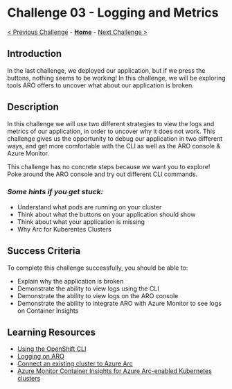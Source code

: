 # Challenge 03 - Logging and Metrics

[< Previous Challenge](./Challenge-02.md) - **[Home](../README.md)** - [Next Challenge >](./Challenge-04.md)

## Introduction
In the last challenge, we deployed our application, but if we press the buttons, nothing seems to be working! In this challenge, we will be exploring tools ARO offers to uncover what about our application is broken.

## Description
In this challenge we will use two different strategies to view the logs and metrics of our application, in order to uncover why it does not work. This challenge gives us the opportunity to debug our application in two different ways, and get more comfortable with the CLI as well as the ARO console & Azure Monitor.

This challenge has no concrete steps because we want you to explore! Poke around the ARO console and try out different CLI commands. 

### *Some hints if you get stuck:*
- Understand what pods are running on your cluster 
- Think about what the buttons on your application should show
- Think about what your application is missing
- Why Arc for Kuberentes Clusters 

## Success Criteria
To complete this challenge successfully, you should be able to:
- Explain why the application is broken 
- Demonstrate the ability to view logs using the CLI
- Demonstrate the ability to view logs on the ARO console
- Demonstrate the ability to integrate ARO with Azure Monitor to see logs on Container Insights

## Learning Resources
- [Using the OpenShift CLI](https://docs.openshift.com/container-platform/4.7/cli_reference/openshift_cli/getting-started-cli.html#cli-using-cli_cli-developer-commands)
- [Logging on ARO](https://docs.openshift.com/container-platform/4.11/logging/cluster-logging.html)
- [Connect an existing cluster to Azure Arc](https://docs.microsoft.com/en-us/azure/azure-arc/kubernetes/quickstart-connect-cluster?tabs=azure-cli)
- [Azure Monitor Container Insights for Azure Arc-enabled Kubernetes clusters](https://docs.microsoft.com/en-us/azure/azure-monitor/containers/container-insights-enable-arc-enabled-clusters?toc=%2Fazure%2Fazure-arc%2Fkubernetes%2Ftoc.json&bc=%2Fazure%2Fazure-arc%2Fkubernetes%2Fbreadcrumb%2Ftoc.json)